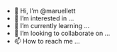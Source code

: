 - 👋 Hi, I’m @maruellett
- 👀 I’m interested in ...
- 🌱 I’m currently learning ...
- 💞️ I’m looking to collaborate on ...
- 📫 How to reach me ...

<!---
maruellett/maruellett is a ✨ special ✨ repository because its `README.md` (this file) appears on your GitHub profile.
You can click the Preview link to take a look at your changes.
--->
